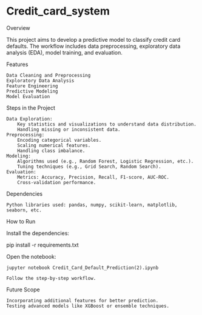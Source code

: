 # Credit_card_system
Overview

This project aims to develop a predictive model to classify credit card defaults. The workflow includes data preprocessing, exploratory data analysis (EDA), model training, and evaluation.

Features

    Data Cleaning and Preprocessing
    Exploratory Data Analysis
    Feature Engineering
    Predictive Modeling
    Model Evaluation
Steps in the Project

    Data Exploration:
        Key statistics and visualizations to understand data distribution.
        Handling missing or inconsistent data.
    Preprocessing:
        Encoding categorical variables.
        Scaling numerical features.
        Handling class imbalance.
    Modeling:
        Algorithms used (e.g., Random Forest, Logistic Regression, etc.).
        Tuning techniques (e.g., Grid Search, Random Search).
    Evaluation:
        Metrics: Accuracy, Precision, Recall, F1-score, AUC-ROC.
        Cross-validation performance.
Dependencies

    Python libraries used: pandas, numpy, scikit-learn, matplotlib, seaborn, etc.

How to Run

    
Install the dependencies:

pip install -r requirements.txt

Open the notebook:

    jupyter notebook Credit_Card_Default_Prediction(2).ipynb

    Follow the step-by-step workflow.

Future Scope

    Incorporating additional features for better prediction.
    Testing advanced models like XGBoost or ensemble techniques.

